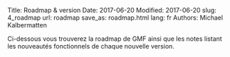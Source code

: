 Title: Roadmap & version
Date: 2017-06-20
Modified: 2017-06-20
slug: 4_roadmap
url: roadmap
save_as: roadmap.html
lang: fr
Authors: Michael Kalbermatten

Ci-dessous vous trouverez la roadmap de GMF ainsi que les notes listant
les nouveautés fonctionnels de chaque nouvelle version.



